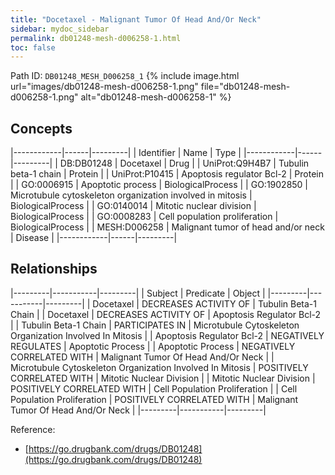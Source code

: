 ```yaml
---
title: "Docetaxel - Malignant Tumor Of Head And/Or Neck"
sidebar: mydoc_sidebar
permalink: db01248-mesh-d006258-1.html
toc: false 
---
```



Path ID: `DB01248_MESH_D006258_1`
{% include image.html url="images/db01248-mesh-d006258-1.png" file="db01248-mesh-d006258-1.png" alt="db01248-mesh-d006258-1" %}

## Concepts

|------------|------|---------|
| Identifier | Name | Type    |
|------------|------|---------|
| DB:DB01248 | Docetaxel | Drug |
| UniProt:Q9H4B7 | Tubulin beta-1 chain | Protein |
| UniProt:P10415 | Apoptosis regulator Bcl-2 | Protein |
| GO:0006915 | Apoptotic process | BiologicalProcess |
| GO:1902850 | Microtubule cytoskeleton organization involved in mitosis | BiologicalProcess |
| GO:0140014 | Mitotic nuclear division | BiologicalProcess |
| GO:0008283 | Cell population proliferation | BiologicalProcess |
| MESH:D006258 | Malignant tumor of head and/or neck | Disease |
|------------|------|---------|

## Relationships

|---------|-----------|---------|
| Subject | Predicate | Object  |
|---------|-----------|---------|
| Docetaxel | DECREASES ACTIVITY OF | Tubulin Beta-1 Chain |
| Docetaxel | DECREASES ACTIVITY OF | Apoptosis Regulator Bcl-2 |
| Tubulin Beta-1 Chain | PARTICIPATES IN | Microtubule Cytoskeleton Organization Involved In Mitosis |
| Apoptosis Regulator Bcl-2 | NEGATIVELY REGULATES | Apoptotic Process |
| Apoptotic Process | NEGATIVELY CORRELATED WITH | Malignant Tumor Of Head And/Or Neck |
| Microtubule Cytoskeleton Organization Involved In Mitosis | POSITIVELY CORRELATED WITH | Mitotic Nuclear Division |
| Mitotic Nuclear Division | POSITIVELY CORRELATED WITH | Cell Population Proliferation |
| Cell Population Proliferation | POSITIVELY CORRELATED WITH | Malignant Tumor Of Head And/Or Neck |
|---------|-----------|---------|

Reference: 
  - [https://go.drugbank.com/drugs/DB01248](https://go.drugbank.com/drugs/DB01248)
